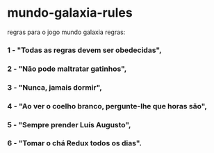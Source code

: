 # mundo-galaxia-rules

regras para o jogo mundo galaxia
regras:

### 1 - "Todas as regras devem ser obedecidas",
### 2 - "Não pode maltratar gatinhos",
### 3 - "Nunca, jamais dormir",
### 4 - "Ao ver o coelho branco, pergunte-lhe que horas são",
### 5 - "Sempre prender Luís Augusto",
### 6 - "Tomar o chá Redux todos os dias".